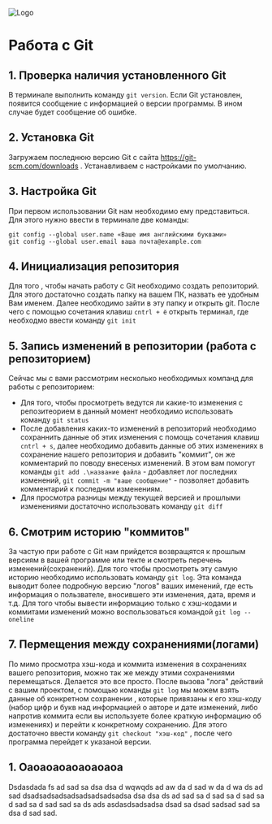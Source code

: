 ![Logo](Git-Logo-1788C.png)
# Работа с Git

## 1. Проверка наличия установленного Git
В терминале выполнить команду `git version`.
Если Git установлен, появится сообщение с информацией о версии программы. В ином случае будет сообщение об ошибке.

## 2. Установка Git
Загружаем последнюю версию Git с сайта https://git-scm.com/downloads .
Устанавливаем с настройками по умолчанию.

## 3. Настройка Git
При первом использовании Git нам необходимо ему представиться. Для этого нужно ввести в терминале две команды: 
```
git config --global user.name «Ваше имя английскими буквами»
git config --global user.email ваша почта@example.com
```

## 4. Инициализация репозитория
Для того , чтобы начать работу с Git необходимо создать репозиторий. Для этого достаточно создать папку на вашем ПК, назвать ее удобным Вам именем. Далее необходимо зайти в эту папку и открыть git. После чего с помощью сочетания клавиш `cntrl + ё` открыть терминал, где необходмо ввести команду `git init` 

## 5. Запись изменений в репозитории (работа с репозиторием)
Сейчас мы с вами рассмотрим несколько необходимых компанд для работы с репозиторием:
* Для того, чтобы просмотреть ведутся ли какие-то изменения с репозитеорием в данный момент необходимо использовать команду `git status`
* После добавления каких-то изменений в репозиторий необходимо сохраннить данные об этих изменения с помощь сочетания клавиш `cntrl + s`, далее необходимо добавить данные об этих изменениях в сохранение нашего репозитория и добавить "коммит", он же комментарий по поводу внесеных изменений. В этом вам помогут команды `git add .\название файла` - добавляет лог последних изменений, `git commit -m "ваше сообщение"` - позволяет добавить комментарий к последним изменениям.
* Для просмотра разницы между текущей версией и прошлыми изменениями достаточно использовать команду `git diff`

## 6. Смотрим историю "коммитов"
За частую при работе с Git нам прийдется возвращятся к прошлым версиям в вашей программе или текте и смотреть перечень изменений(сохранений). Для того чтобы просмотреть эту самую историю необходимо использовать команду `git log`.
Эта команда выводит более подробную версию "логов" ваших именений, где есть информация о пользвателе, вносившего эти изменения, дата, время и т.д. Для того чтобы вывести информацию только с хэш-кодами и коммитами изменений можно воспользоваться командой `git log --oneline` 

## 7. Пермещения между сохранениями(логами)
По мимо просмотра хэш-кода и коммита изменения в сохранениях вашего репозитория, можно так же между этими сохранениями перемещаться. Делается это все просто. После вызова "лога" действий с вашим проектом, с помощью команды `git log` мы можем взять данные об конкретном сохранении , которые привязаны к его хэш-коду (набор цифр и букв над информацией о авторе и дате изменений, либо напротив коммита если вы используете более краткую информацию об изменениях) и перейти к конкретному сохранению. Для этого достаточно ввести команду `git checkout "хэш-код"` , после чего программа перейдет к указаной версии.

## 1. Оаоаоаоаоаоаоаоа

Dsdasdada fs ad sad sa dsa dsa d wqwqds ad aw da d sad w da d wa ds ad sad
dsadsadsadsadsadsadsadsadsa dsa dsa ds ad sad sa d sad sa d sad sa d sad sa d sad sad sa ds ads asdasdsadsadsa dsad sa dsad sadsad sad sa dsa d sad sad.